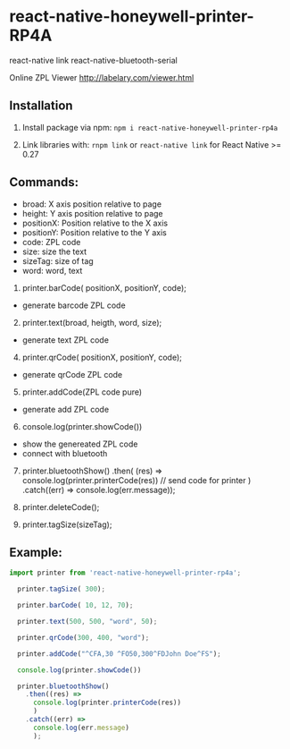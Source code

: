 # react-native-honeywell-printer-RP4A

react-native link react-native-bluetooth-serial
 
Online ZPL Viewer http://labelary.com/viewer.html


## Installation
1. Install package via npm: `npm i react-native-honeywell-printer-rp4a`

2. Link libraries with: `rnpm link` or `react-native link` for React Native >= 0.27

## Commands:
 
  - broad: X axis position relative to page
  - height: Y axis position relative to page
  - positionX: Position relative to the X axis
  - positionY: Position relative to the Y axis
  - code: ZPL code
  - size: size the text
  - sizeTag: size of tag
  - word: word, text


  1. printer.barCode( positionX, positionY, code);
  - generate barcode ZPL code


  2. printer.text(broad, heigth, word, size);
  - generate text ZPL code


  4. printer.qrCode( positionX, positionY, code);
  - generate qrCode ZPL code


  5. printer.addCode(ZPL code pure)
  - generate add ZPL code


  6. console.log(printer.showCode())
  - show the genereated ZPL code
  - connect with bluetooth


  7. printer.bluetoothShow()
    .then(
      (res) => console.log(printer.printerCode(res)) // send code for printer
    )
    .catch((err) => console.log(err.message));


  8. printer.deleteCode();

  9. printer.tagSize(sizeTag);



## Example:
```javascript
import printer from 'react-native-honeywell-printer-rp4a';

  printer.tagSize( 300);

  printer.barCode( 10, 12, 70);

  printer.text(500, 500, "word", 50);

  printer.qrCode(300, 400, "word");

  printer.addCode("^CFA,30 ^FO50,300^FDJohn Doe^FS");

  console.log(printer.showCode())

  printer.bluetoothShow()
    .then((res) =>
      console.log(printer.printerCode(res))
      )
    .catch((err) =>
      console.log(err.message)
      );

```

